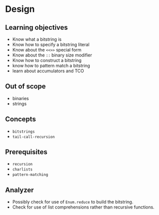 # Design

## Learning objectives

- Know what a bitstring is
- Know how to specify a bitstring literal
- Know about the `<<>>` special form
- Know about the `::` binary size modifier
- Know how to construct a bitstring
- know how to pattern match a bitstring
- learn about accumulators and TCO

## Out of scope

- binaries
- strings

## Concepts

- `bitstrings`
- `tail-call-recursion`

## Prerequisites

- `recursion`
- `charlists`
- `pattern-matching`

## Analyzer

- Possibly check for use of `Enum.reduce` to build the bitstring.
- Check for use of list comprehensions rather than recursive functions.
